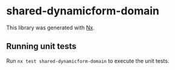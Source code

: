 # shared-dynamicform-domain

This library was generated with [Nx](https://nx.dev).

## Running unit tests

Run `nx test shared-dynamicform-domain` to execute the unit tests.
